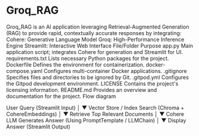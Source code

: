 # Groq_RAG

Groq_RAG is an AI application leveraging Retrieval-Augmented Generation (RAG) to provide rapid, contextually accurate responses by integrating:
Cohere: Generative Language Model
Groq: High-Performance Inference Engine
Streamlit: Interactive Web Interface
File/Folder	Purpose
app.py	Main application script; integrates Cohere for generation and Streamlit for UI.
requirements.txt	Lists necessary Python packages for the project.
Dockerfile	Defines the environment for containerization.
docker-compose.yaml	Configures multi-container Docker applications.
.gitignore	Specifies files and directories to be ignored by Git.
.gitpod.yml	Configures the Gitpod development environment.
LICENSE	Contains the project's licensing information.
README.md	Provides an overview and documentation for the project.
Flow diagram

User Query (Streamlit Input)
        │
        ▼
Vector Store / Index Search (Chroma + CohereEmbeddings)
        │
        ▼
Retrieve Top Relevant Documents
        │
        ▼
Cohere LLM Generates Answer (Using PromptTemplate / LLMChain)
        │
        ▼
Display Answer (Streamlit Output)
